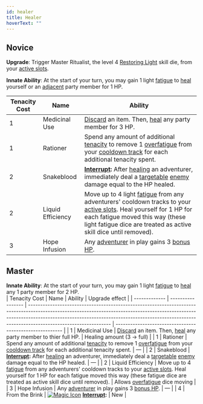 ```yaml
---
id: healer
title: Healer
hoverText: ""
---
```


## Novice

**Upgrade**: Trigger Master Ritualist, the level 4 [Restoring Light](/docs/skill-lines/mage/restoring-light) skill die, from your [active slots](/docs/glossary/active-slot).

**Innate Ability**: At the start of your turn, you may gain 1 light [fatigue](/docs/glossary/fatigue) to [heal](/docs/glossary/healing) yourself or an [adjacent](/docs/glossary/adjacent) party member for 1 HP.

| Tenacity Cost | Name              | Ability                                                                                                                                                                                                                                                                          |
| ------------- | ----------------- | -------------------------------------------------------------------------------------------------------------------------------------------------------------------------------------------------------------------------------------------------------------------------------- |
| 1             | Medicinal Use     | [Discard](/docs/glossary/discard) an item. Then, [heal](/docs/glossary/healing) any party member for 3 HP.                                                                                                                                                                       |
| 1             | Rationer          | Spend any amount of additional [tenacity](/docs/glossary/tenacity) to remove 1 [overfatigue](/docs/glossary/fatigue) from your [cooldown track](/docs/glossary/cooldown-track) for each additional tenacity spent.                                                               |
| 2             | Snakeblood        | **[Interrupt](/docs/glossary/interrupt):** After [healing](/docs/glossary/healing) an adventurer, immediately deal a [targetable](/docs/glossary/targetable) [enemy](/docs/glossary/enemy) damage equal to the HP healed.                                                        |
| 2             | Liquid Efficiency | Move up to 4 light [fatigue](/docs/glossary/fatigue) from any adventurers' cooldown tracks to your [active slots](/docs/glossary/active-slot). Heal yourself for 1 HP for each fatigue moved this way (these light fatigue dice are treated as active skill dice until removed). |
| 3             | Hope Infusion     | Any [adventurer](/docs/glossary/adventurer) in play gains 3 [bonus HP](/docs/glossary/bonus-hp).                                                                                                                                                                                 |

## Master

**Innate Ability**: At the start of your turn, you may gain 1 light [fatigue](/docs/glossary/fatigue) to [heal](/docs/glossary/healing) any 1 party member for 2 HP.  
| Tenacity Cost | Name              | Ability                                                                                                                                                                                                                                                                      | Upgrade effect                                           |
| ------------- | ----------------- | ---------------------------------------------------------------------------------------------------------------------------------------------------------------------------------------------------------------------------------------------------------------------------- | -------------------------------------------------------- |
| 1             | Medicinal Use     | [Discard](/docs/glossary/discard) an item. Then, [heal](/docs/glossary/healing) any party member to thier full HP.                                                                                                                                                           | Healing amount (3 → full)                                |
| 1             | Rationer          | Spend any amount of additional [tenacity](/docs/glossary/tenacity) to remove 1 [overfatigue](/docs/glossary/fatigue) from your [cooldown track](/docs/glossary/cooldown-track) for each additional tenacity spent.                                                           | —                                                        |
| 2             | Snakeblood        | **[Interrupt](/docs/glossary/interrupt):** After [healing](/docs/glossary/healing) an adventurer, immediately deal a [targetable](/docs/glossary/targetable) [enemy](/docs/glossary/enemy) damage equal to the HP healed.                                                    | —                                                        |
| 2             | Liquid Efficiency | Move up to 4 [fatigue](/docs/glossary/fatigue) from any adventurers' cooldown tracks to your [active slots](/docs/glossary/active-slot). Heal yourself for 1 HP for each fatigue moved this way (these fatigue dice are treated as active skill dice until removed).         | Allows [overfatigue](/docs/glossary/fatigue) dice moving |
| 3             | Hope Infusion     | Any [adventurer](/docs/glossary/adventurer) in play gains 3 [bonus HP](/docs/glossary/bonus-hp).                                                                                                                                                                             | —                                                        |
| 4             | From the Brink    | [<img src="/icons/magic.svg" alt="Magic Icon" class="icon-svg" />](/docs/battle-forms/magic) **[Interrupt](/docs/glossary/interrupt):**                                                                                                                                      | New                                                      |
